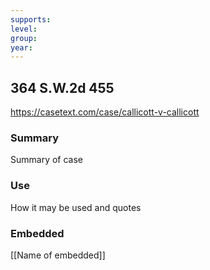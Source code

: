 ```yaml
---
supports: 
level: 
group: 
year:
---
```

## 364 S.W.2d 455

https://casetext.com/case/callicott-v-callicott
### Summary

Summary of case

### Use

How it may be used and quotes

### Embedded

[[Name of embedded]]